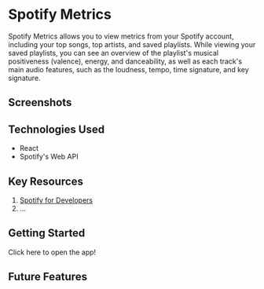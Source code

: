 # Spotify Metrics

Spotify Metrics allows you to view metrics from your Spotify account, including your top songs, top artists, and saved playlists. While viewing your saved playlists, you can see an overview of the playlist's musical positiveness (valence), energy, and danceability, as well as each track's main audio features, such as the loudness, tempo, time signature, and key signature.

## Screenshots

## Technologies Used 

- React
- Spotify's Web API

## Key Resources

1. [Spotify for Developers](https://developer.spotify.com/documentation/web-api)
2. ...

## Getting Started 

Click here to open the app!

## Future Features

